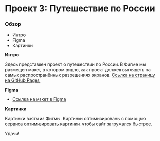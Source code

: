 # Проект 3: Путешествие по России

### Обзор
* Интро
* Figma
* Картинки

**Интро**

Здесь представлен проект о путешествии по России.
В Фигме мы размещен макет, в котором видно, как проект должен выглядеть на самых распространённых разрешениях экранов.
[Ссылка на страницу на GitHub Pages.](https://vkorchevskiy.github.io/russian-travel/index.html)

**Figma**

* [Ссылка на макет в Figma](https://www.figma.com/file/OyRWEjU6wBwRe1hapzQoLx/Sprint-3%3A-Russia-%2F-desktop-%2B-mobile?node-id=28503%3A0)

**Картинки**

Картинки взяты из Фигмы.
Картинки оптимизированы с помощью сервиса [оптимизировать картинки](https://tinypng.com/), чтобы сайт загружался быстрее.

Удачи!
